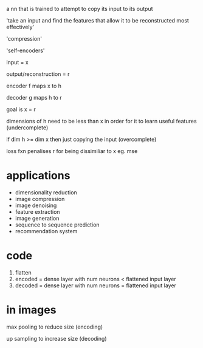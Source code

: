 a nn that is trained to attempt to copy its input to its output

'take an input and find the features that allow it to be reconstructed most effectively'

'compression'

'self-encoders'

input = x

output/reconstruction = r

encoder f maps x to h

decoder g maps h to r 

goal is x = r 

dimensions of h need to be less than x in order for it to learn useful features (undercomplete)

if dim h >= dim x then just copying the input (overcomplete) 

loss fxn penalises r for being dissimiliar to x eg. mse

# applications
* dimensionality reduction
* image compression 
* image denoising
* feature extraction
* image generation
* sequence to sequence prediction
* recommendation system

# code
1. flatten
2. encoded = dense layer with num neurons < flattened input layer
3. decoded = dense layer with num neurons = flattened input layer

# in images 
max pooling to reduce size (encoding)

up sampling to increase size (decoding)
